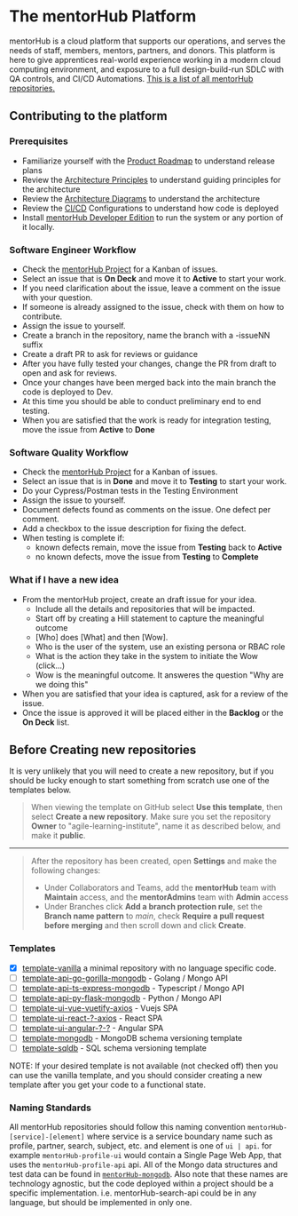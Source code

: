 # The mentorHub Platform

mentorHub is a cloud platform that supports our operations, and serves the needs of staff, members, mentors, partners, and donors. This platform is here to give apprentices real-world experience working in a modern cloud computing environment, and exposure to a full design-build-run SDLC with QA controls, and CI/CD Automations. [This is a list of all mentorHub repositories.](https://github.com/orgs/agile-learning-institute/repositories?q=mentorhub&type=all&sort=name)

## Contributing to the platform

### Prerequisites

- Familiarize yourself with the [Product Roadmap](./specifications/ROADMAP.md) to understand release plans
- Review the [Architecture Principles](./specifications/PRINCIPLES.md) to understand guiding principles for the architecture
- Review the [Architecture Diagrams](./specifications/ARCHITECTURE.md) to understand the architecture
- Review the [CI/CD](./specifications/CICD.md) Configurations to understand how code is deployed
- Install [mentorHub Developer Edition](./mentorHub-developer-edition/README.md) to run the system or any portion of it locally.

### Software Engineer Workflow

- Check the [mentorHub Project](https://github.com/orgs/agile-learning-institute/projects/3/views/2) for a Kanban of issues.
- Select an issue that is **On Deck** and move it to **Active** to start your work.
- If you need clarification about the issue, leave a comment on the issue with your question.
- If someone is already assigned to the issue, check with them on how to contribute.
- Assign the issue to yourself.
- Create a branch in the repository, name the branch with a -issueNN suffix
- Create a draft PR to ask for reviews or guidance
- After you have fully tested your changes, change the PR from draft to open and ask for reviews.
- Once your changes have been merged back into the main branch the code is deployed to Dev.
- At this time you should be able to conduct preliminary end to end testing.
- When you are satisfied that the work is ready for integration testing, move the issue from **Active** to **Done**

### Software Quality Workflow

- Check the [mentorHub Project](https://github.com/orgs/agile-learning-institute/projects/3/views/2) for a Kanban of issues.
- Select an issue that is in **Done** and move it to **Testing** to start your work.
- Do your Cypress/Postman tests in the Testing Environment
- Assign the issue to yourself.
- Document defects found as comments on the issue. One defect per comment.
- Add a checkbox to the issue description for fixing the defect.
- When testing is complete if:
  - known defects remain, move the issue from **Testing** back to **Active**
  - no known defects, move the issue from **Testing** to **Complete**

### What if I have a new idea

- From the mentorHub project, create an draft issue for your idea.
  - Include all the details and repositories that will be impacted.
  - Start off by creating a Hill statement to capture the meaningful outcome
  - [Who] does [What] and then [Wow].
  - Who is the user of the system, use an existing persona or RBAC role
  - What is the action they take in the system to initiate the Wow (click...)
  - Wow is the meaningful outcome. It answeres the question "Why are we doing this"
- When you are satisfied that your idea is captured, ask for a review of the issue.
- Once the issue is approved it will be placed either in the **Backlog** or the **On Deck** list.

## Before Creating new repositories

It is very unlikely that you will need to create a new repository, but if you should be lucky enough to start something from scratch use one of the templates below.

> When viewing the template on GitHub select **Use this template**, then select **Create a new repository**. Make sure you set the repository **Owner** to "agile-learning-institute", name it as described below, and make it **public**.
---
> After the repository has been created, open **Settings** and make the following changes:
>
> - Under Collaborators and Teams, add the **mentorHub** team with **Maintain** access, and the **mentorAdmins** team with **Admin** access
> - Under Branches click **Add a branch protection rule**, set the **Branch name pattern** to *main*, check **Require a pull request before merging** and then scroll down and click **Create**.

### Templates

- [x] [template-vanilla](https://github.com/agile-learning-institute/template-vanilla) a minimal repository with no language specific code.
- [ ] [template-api-go-gorilla-mongodb](https://github.com/agile-learning-institute/template-api-go-gorilla-mongodb) - Golang / Mongo API
- [ ] [template-api-ts-express-mongodb](https://github.com/agile-learning-institute/template-api-ts-express-mongodb) - Typescript / Mongo API
- [ ] [template-api-py-flask-mongodb](https://github.com/agile-learning-institute/) - Python / Mongo API
- [ ] [template-ui-vue-vuetify-axios](https://github.com/agile-learning-institute/) - Vuejs SPA
- [ ] [template-ui-react-?-axios](https://github.com/agile-learning-institute/) - React SPA
- [ ] [template-ui-angular-?-?](https://github.com/agile-learning-institute/) - Angular SPA
- [ ] [template-mongodb](https://github.com/agile-learning-institute/) - MongoDB schema versioning template
- [ ] [template-sqldb](https://github.com/agile-learning-institute/) - SQL schema versioning template

NOTE: If your desired template is not available (not checked off) then you can use the vanilla template, and you should consider creating a new template after you get your code to a functional state.

### Naming Standards

All mentorHub repositories should follow this naming convention ```mentorHub-[service]-[element]``` where service is a service boundary name such as profile, partner, search, subject, etc. and element is one of ```ui | api```. for example ```mentorHub-profile-ui``` would contain a Single Page Web App, that uses the ```mentorHub-profile-api``` api. All of the Mongo data structures and test data can be found in [```mentorHub-mongodb```](https://github.com/agile-learning-institute/mentorHub-mongodb). Also note that these names are technology agnostic, but the code deployed within a project should be a specific implementation. i.e. mentorHub-search-api could be in any language, but should be implemented in only one.
